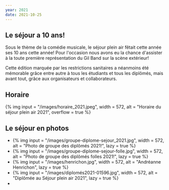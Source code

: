 ```yaml
---
year: 2021
date: 2021-10-25
---
```

## Le séjour a 10 ans!
Sous le thème de la comédie musicale, le séjour plein air fêtait cette année ses 10 ans cette année! Pour l'occasion nous avons eu la chance d'assister à la toute première représentation du Gil Band sur la scène extérieur!

Cette édition marquée par les restrictions sanitaires a néanmoins été mémorable grâce entre autre à tous les étudiants et tous les diplômés, mais avant tout, grâce aux organisateurs et collaborateurs.
## Horaire
{% img 
input = "/images/horaire_2021.jpeg",
width = 572,
alt = "Horaire du séjour plein air 2021",
overflow = true
%}

## Le séjour en photos
<section class="masonry">
  <ul>
    <li>
      {% img
      input = "/images/groupe-diplome-sejour_2021.jpg",
      width = 572,
      alt = "Photo de groupe des diplômés 2021!",
      lazy = true
      %}
    </li>
    <li>
      {% img
      input = "/images/groupe-diplome-sejour-folle.jpg",
      width = 572,
      alt = "Photo de groupe des diplômés folles 2021!",
      lazy = true
      %}
    </li>
    <li>
      {% img
      input = "/images/henrichon.jpg",
      width = 572,
      alt = "Andréanne Henrichon",
      lazy = true
      %}
    </li>
    <li>
      {% img
      input = "/images/diplomés2021-01596.jpg",
      width = 572,
      alt = "Diplômée au Séjour plein air 2021",
      lazy = true
      %}
    </li>
    <li></li>
  </ul>
</section>